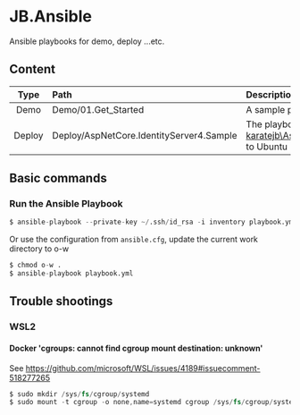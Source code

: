 # JB.Ansible

Ansible playbooks for demo, deploy ...etc.


## Content

| Type | Path | Description |
|:----:|:-----|:------------|
| Demo | Demo/01.Get_Started | A sample playbook to get started |
| Deploy | Deploy/AspNetCore.IdentityServer4.Sample | The playbook to install Docker and deploy [karatejb\AspNetCore.IdentityServer4.Sample](https://github.com/KarateJB/AspNetCore.IdentityServer4.Sample) to Ubuntu |


## Basic commands

### Run the Ansible Playbook

```s
$ ansible-playbook --private-key ~/.ssh/id_rsa -i inventory playbook.yml
```

Or use the configuration from `ansible.cfg`, update the current work directory to o-w 

```s
$ chmod o-w .
$ ansible-playbook playbook.yml
```



## Trouble shootings

### WSL2

#### Docker 'cgroups: cannot find cgroup mount destination: unknown'

See https://github.com/microsoft/WSL/issues/4189#issuecomment-518277265

```s
$ sudo mkdir /sys/fs/cgroup/systemd
$ sudo mount -t cgroup -o none,name=systemd cgroup /sys/fs/cgroup/systemd
```